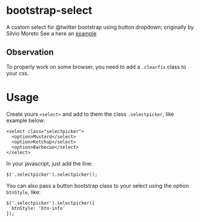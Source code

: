 bootstrap-select
================

A custom select for @twitter bootstrap using button dropdown; originally by Silvio Moreto
See a here an [example](http://silviomoreto.github.com/bootstrap-select/)

## Observation

To properly work on some browser, you need to add a `.clearfix` class to your css.

# Usage

Create yours `<select>` and add to them the class `.selectpicker`, like example below:

    <select class="selectpicker">
      <option>Mustard</select>
      <option>Ketchup</select>
      <option>Barbecue</select>
    </select>
    
In your javascript, just add the line:

    $('.selectpicker').selectpicker();
    
You can also pass a button bootstrap class to your select using the option `btnStyle`, like:

    $('.selectpicker').selectpicker({
      btnStyle: 'btn-info'
    });